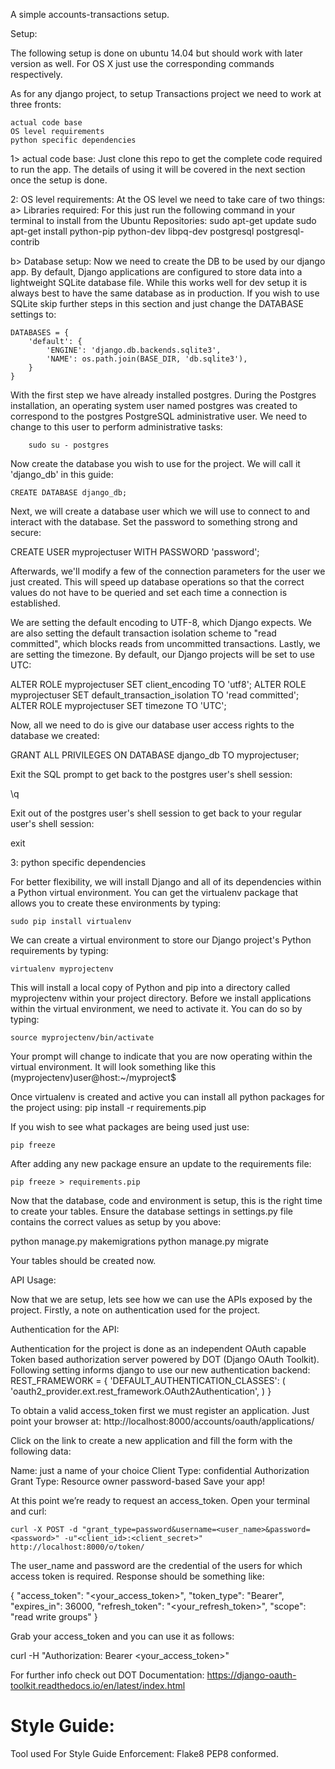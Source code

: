 A simple accounts-transactions setup.

Setup:

The following setup is done on ubuntu 14.04 but should work with later version as well. For OS X just use the
corresponding commands respectively.

As for any django project, to setup Transactions project we need to work at three fronts:

    actual code base
    OS level requirements
    python specific dependencies

1> actual code base:
Just clone this repo to get the complete code required to run the app. The details of using it will be covered in the next
section once the setup is done.

2: OS level requirements: At the OS level we need to take care of two things:
a> Libraries required: For this just run the following command in your terminal to install from the Ubuntu Repositories:
sudo apt-get update
sudo apt-get install python-pip python-dev libpq-dev postgresql postgresql-contrib

b> Database setup:
Now we need to create the DB to be used by our django app.
By default, Django applications are configured to store data into a lightweight SQLite database file.
While this works well for dev setup it is always best to have the same database as in production.
If you wish to use SQLite skip further steps in this section and just change the DATABASE settings to:

    DATABASES = {
        'default': {
            'ENGINE': 'django.db.backends.sqlite3',
            'NAME': os.path.join(BASE_DIR, 'db.sqlite3'),
        }
    }

With the first step we have already installed postgres. During the Postgres installation, an operating system user named postgres was created to correspond to the
postgres PostgreSQL administrative user. We need to change to this user to perform administrative tasks:

        sudo su - postgres

Now create the database you wish to use for the project. We will call it 'django_db' in this guide:

    CREATE DATABASE django_db;

Next, we will create a database user which we will use to connect to and interact with the database.
Set the password to something strong and secure:

CREATE USER myprojectuser WITH PASSWORD 'password';

Afterwards, we'll modify a few of the connection parameters for the user we just created. This will speed up database operations so that the correct values do not have to be queried and set each time a connection is established.

We are setting the default encoding to UTF-8, which Django expects. We are also setting the default transaction isolation scheme to "read committed", which blocks reads from uncommitted transactions.
Lastly, we are setting the timezone. By default, our Django projects will be set to use UTC:

ALTER ROLE myprojectuser SET client_encoding TO 'utf8';
ALTER ROLE myprojectuser SET default_transaction_isolation TO 'read committed';
ALTER ROLE myprojectuser SET timezone TO 'UTC';

Now, all we need to do is give our database user access rights to the database we created:

GRANT ALL PRIVILEGES ON DATABASE django_db TO myprojectuser;

Exit the SQL prompt to get back to the postgres user's shell session:

\q

Exit out of the postgres user's shell session to get back to your regular user's shell session:

exit


3: python specific dependencies

For better flexibility, we will install Django and all of its dependencies within a Python virtual environment.
You can get the virtualenv package that allows you to create these environments by typing:

    sudo pip install virtualenv

We can create a virtual environment to store our Django project's Python requirements by typing:

    virtualenv myprojectenv

This will install a local copy of Python and pip into a directory called myprojectenv within your project directory.
Before we install applications within the virtual environment, we need to activate it. You can do so by typing:

    source myprojectenv/bin/activate

Your prompt will change to indicate that you are now operating within the virtual environment.
It will look something like this (myprojectenv)user@host:~/myproject$

Once virtualenv is created and active you can install all python packages for the project using:
    pip install -r requirements.pip

If you wish to see what packages are being used just use:

    pip freeze

After adding any new package ensure an update to the requirements file:

    pip freeze > requirements.pip

Now that the database, code and environment is setup, this is the right time to create your tables.
Ensure the database settings in settings.py file contains the correct values as setup by you above:

python manage.py makemigrations
python manage.py migrate

Your tables should be created now.



API Usage:

Now that we are setup, lets see how we can use the APIs exposed by the project.
Firstly, a note on authentication used for the project.

Authentication for the API:

Authentication for the project is done as an independent OAuth capable Token based authorization server powered by
DOT (Django OAuth Toolkit). Following setting informs django to use our new authentication backend:
    REST_FRAMEWORK = {
    'DEFAULT_AUTHENTICATION_CLASSES': (
        'oauth2_provider.ext.rest_framework.OAuth2Authentication',
    )
}

To obtain a valid access_token first we must register an application. Just point your browser at:
http://localhost:8000/accounts/oauth/applications/

Click on the link to create a new application and fill the form with the following data:

Name: just a name of your choice
Client Type: confidential
Authorization Grant Type: Resource owner password-based
Save your app!

At this point we’re ready to request an access_token. Open your terminal and curl:

    curl -X POST -d "grant_type=password&username=<user_name>&password=<password>" -u"<client_id>:<client_secret>" http://localhost:8000/o/token/

The user_name and password are the credential of the users for which access token is required. Response should be something like:

{
    "access_token": "<your_access_token>",
    "token_type": "Bearer",
    "expires_in": 36000,
    "refresh_token": "<your_refresh_token>",
    "scope": "read write groups"
}

Grab your access_token and you can use it as follows:

curl -H "Authorization: Bearer <your_access_token>" <API URL>

For further info check out DOT Documentation:
    https://django-oauth-toolkit.readthedocs.io/en/latest/index.html



# Style Guide:

Tool used For Style Guide Enforcement: Flake8
PEP8 conformed.












